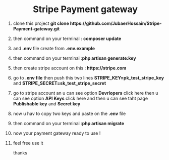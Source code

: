 <h1 align="center">Stripe Payment gateway </h1>
<ol>
<li><p>clone this project <strong>git clone https://github.com/JubaerHossain/Stripe-Payment-gateway.git</strong></p></li>
<li><p>then command on your terminal : <strong>composer update</strong></p></li>
<li><p>and <strong> .env </strong>file create from <strong> .env.example</strong></p></li>
<li><p> then command on your terminal :<strong>php artisan generate:key</strong></p></li>
<li><p>then create stripe account on this :<strong>  https://stripe.com </strong></p>
<li><p>go to <strong>.env file</strong> then push this two lines <strong>STRIPE_KEY=pk_test_stripe_key </strong> and  <strong>        
    STRIPE_SECRET=sk_test_stripe_secret</strong></p></li>
   
   <li><p>go to stripe account an u can see option <strong>Devrlopers</strong> click here then u can see option <strong> API Keys</strong> click here and then u can see taht page <strong>Publishable key</strong> and <strong>Secret key</strong></p></li>
   <li><p>now u hav to copy  two keys and paste on the <strong>.env</strong> file </p></li>
<li><p>then command on your terminal :<strong>php artisan migrate</strong></p></li>
<li><p>now your payment gateway ready to use !</p></li>
<li><p>feel free use it</p></li>
<p>thanks</p>
</ol>

